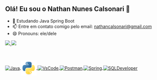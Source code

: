 ## Olá! Eu sou o Nathan Nunes Calsonari 👋

- 🌱 Estudando Java Spring Boot
- 📫 Entre em contato comigo pelo email: nathancalsonari@gmail.com
- 😄 Pronouns: ele/dele

<div>
  <a href="https://github.com/nathannunescalsonari">
  <img height="180em" src="https://github-readme-stats.vercel.app/api?username=nathannunescalsonari&show_icons=true&theme=dark"/>
  <img height="180em" src="https://github-readme-stats.vercel.app/api/top-langs/?username=nathannunescalsonari&layout=donut"/>
</div>

##

<div style="display: inline_block"><br>
  <img align="center" alt="Java" height="75" width="75" src="https://cdn.jsdelivr.net/gh/devicons/devicon@latest/icons/java/java-original-wordmark.svg">
  <img align="center" alt="Python" height="50" width="50" src="https://raw.githubusercontent.com/devicons/devicon/master/icons/python/python-original.svg">
  <img align="center" alt="VsCode" height="50" width="50" src="https://cdn.jsdelivr.net/gh/devicons/devicon/icons/vscode/vscode-original-wordmark.svg">
  <img align="center" alt="Postman" height="50" width="50" src="https://cdn.jsdelivr.net/gh/devicons/devicon@latest/icons/postman/postman-original.svg">
  <img align="center" alt="Spring" height="50" width="50" src="https://cdn.jsdelivr.net/gh/devicons/devicon@latest/icons/spring/spring-original-wordmark.svg">
  <img align="center" alt="SQLDeveloper" height="50" width="50" src="https://cdn.jsdelivr.net/gh/devicons/devicon@latest/icons/sqldeveloper/sqldeveloper-original.svg">
</div>
